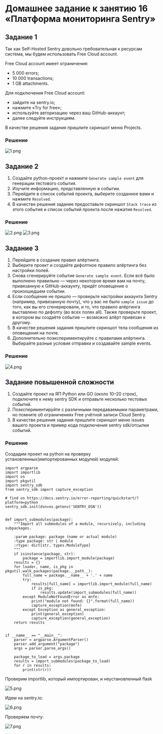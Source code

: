 # Домашнее задание к занятию 16 «Платформа мониторинга Sentry»

## Задание 1

Так как Self-Hosted Sentry довольно требовательная к ресурсам система, мы будем использовать Free Сloud account.

Free Cloud account имеет ограничения:

- 5 000 errors;
- 10 000 transactions;
- 1 GB attachments.

Для подключения Free Cloud account:

- зайдите на sentry.io;
- нажмите «Try for free»;
- используйте авторизацию через ваш GitHub-аккаунт;
- далее следуйте инструкциям.

В качестве решения задания пришлите скриншот меню Projects.

### Решение

![1.png](./img/1.png)

## Задание 2

1. Создайте python-проект и нажмите `Generate sample event` для генерации тестового события.
1. Изучите информацию, представленную в событии.
1. Перейдите в список событий проекта, выберите созданное вами и нажмите `Resolved`.
1. В качестве решения задание предоставьте скриншот `Stack trace` из этого события и список событий проекта после нажатия `Resolved`.

### Решение

![2.png](./img/2.png)
![3.png](./img/3.png)

## Задание 3

1. Перейдите в создание правил алёртинга.
2. Выберите проект и создайте дефолтное правило алёртинга без настройки полей.
3. Снова сгенерируйте событие `Generate sample event`.
Если всё было выполнено правильно — через некоторое время вам на почту, привязанную к GitHub-аккаунту, придёт оповещение о произошедшем событии.
4. Если сообщение не пришло — проверьте настройки аккаунта Sentry (например, привязанную почту), что у вас не было 
`sample issue` до того, как вы его сгенерировали, и то, что правило алёртинга выставлено по дефолту (во всех полях all).
Также проверьте проект, в котором вы создаёте событие — возможно алёрт привязан к другому.
5. В качестве решения задания пришлите скриншот тела сообщения из оповещения на почте.
6. Дополнительно поэкспериментируйте с правилами алёртинга. Выбирайте разные условия отправки и создавайте sample events. 

### Решение

![4.png](./img/4.png)

## Задание повышенной сложности

1. Создайте проект на ЯП Python или GO (около 10–20 строк), подключите к нему sentry SDK и отправьте несколько тестовых событий.
2. Поэкспериментируйте с различными передаваемыми параметрами, но помните об ограничениях Free учётной записи Cloud Sentry.
3. В качестве решения задания пришлите скриншот меню issues вашего проекта и пример кода подключения sentry sdk/отсылки событий.

### Решение

Создадим проект на python на проверку установленных(импортированных модулей) модулей:

```
import argparse
import importlib
import os
import pkgutil
import sentry_sdk
from sentry_sdk import capture_exception

# find on https://docs.sentry.io/error-reporting/quickstart/?platform=python
sentry_sdk.init(dsn=os.getenv('SENTRY_DSN'))


def import_submodules(package):
    """Import all submodules of a module, recursively, including subpackages.

    :param package: package (name or actual module)
    :type package: str | module
    :rtype: dict[str, types.ModuleType]
    """
    if isinstance(package, str):
        package = importlib.import_module(package)
    results = {}
    for loader, name, is_pkg in pkgutil.walk_packages(package.__path__):
        full_name = package.__name__ + '.' + name
        try:
            results[full_name] = importlib.import_module(full_name)
            if is_pkg:
                results.update(import_submodules(full_name))
        except ModuleNotFoundError as mnfe:
            print("module not found: {}".format(full_name))
            capture_exception(mnfe)
        except Exception as general_exception:
            print(general_exception)
            capture_exception(general_exception)
    return results


if __name__ == "__main__":
    parser = argparse.ArgumentParser()
    parser.add_argument("package")
    args = parser.parse_args()

    package_to_load = args.package
    results = import_submodules(package_to_load)
    for r in results:
        print(str(r))

```

Проверим importlib, который импортирован, и неустановленный flask

![5.png](./img/5.png)

Идем на sentry.io: 

![6.png](./img/6.png)

Проверяем почту:

![7.png](./img/7.png)
